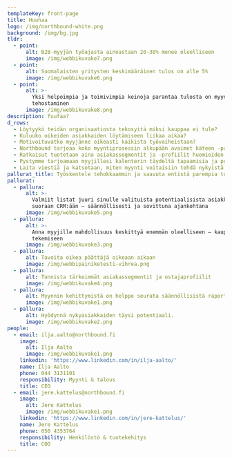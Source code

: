 ```yaml
---
templateKey: front-page
title: Huuhaa
logo: /img/northbound-white.png
background: /img/bg.jpg
tldr:
  - point:
      alt: B2B-myyjän työajasta ainoastaan 20-30% menee oleelliseen
      image: /img/webbikuvake7.png
  - point:
      alt: Suomalaisten yritysten keskimääräinen tulos on alle 5%
      image: /img/webbikuvake6.png
  - point:
      alt: >-
        Yksi helpoimpia ja toimivimpia keinoja parantaa tulosta on myynnin
        tehostaminen
      image: /img/webbikuvake8.png
description: fuufaa?
d_rows:
  - Löytyykö teidän organisaatiosta tekosyitä miksi kauppaa ei tule?
  - Kuluuko oikeiden asiakkaiden löytämiseen liikaa aikaa?
  - Motivoituvatko myyjänne oikeasti kaikista työvaiheistaan?
  - Northbound tarjoaa koko myyntiprosessin alkupään avaimet käteen -palveluna.
  - Ratkaisut tuotetaan aina asiakassegmentit ja -profiilit huomioiden.
  - Pystymme tarjoamaan myyjillesi kalenterin täydeltä tapaamisia ja poistamaan tehtävälistalta koko prospektointivaiheen sekä kylmien asiakkaiden kontaktoinnin.
  - Laita viestiä ja katsotaan, miten myynti voitaisiin tehdä nykyistä tuloksekkaammin!
pallurat_title: Työskentele tehokkaammin ja saavuta entistä parempia tuloksia!
pallurat:
  - pallura:
      alt: >-
        Valmiit listat juuri sinulle valituista potentiaalisista asiakkaista
        suoraan CRM:ään – säännöllisesti ja sovittuna ajankohtana
      image: /img/webbikuvake5.png
  - pallura:
      alt: >-
        Anna myyjille mahdollisuus keskittyä enemmän oleelliseen – kaupan
        tekemiseen
      image: /img/webbikuvake3.png
  - pallura:
      alt: Tavoita oikea päättäjä oikeaan aikaan
      image: /img/webbipainiketesti-vihrea.png
  - pallura:
      alt: Tunnista tärkeimmät asiakassegmentit ja ostajaprofiilit
      image: /img/webbikuvake4.png
  - pallura:
      alt: Myynnin kehittymistä on helppo seurata säännöllisistä raporteistamme
      image: /img/webbikuvake1.png
  - pallura:
      alt: Hyödynnä nykyasiakkaiden täysi potentiaali.
      image: /img/webbikuvake2.png
people:
  - email: ilja.aalto@northbound.fi
    image:
      alt: Ilja Aalto
      image: /img/webbikuvake1.png
    linkedin: 'https://www.linkedin.com/in/ilja-aalto/'
    name: Ilja Aalto
    phone: 044 3131101
    responsibility: Myynti & talous
    title: CEO
  - email: jere.kattelus@northbound.fi
    image:
      alt: Jere Kattelus
      image: /img/webbikuvake1.png
    linkedin: 'https://www.linkedin.com/in/jere-kattelus/'
    name: Jere Kattelus
    phone: 050 4353764
    responsibility: Henkilöstö & tuotekehitys
    title: COO
---
```


